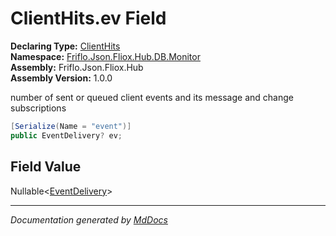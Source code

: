 ﻿<!--  
  <auto-generated>   
    The contents of this file were generated by a tool.  
    Changes to this file may be list if the file is regenerated  
  </auto-generated>   
-->

# ClientHits.ev Field

**Declaring Type:** [ClientHits](../index.md)  
**Namespace:** [Friflo.Json.Fliox.Hub.DB.Monitor](../../index.md)  
**Assembly:** Friflo.Json.Fliox.Hub  
**Assembly Version:** 1.0.0

number of sent or queued client events and its message and change subscriptions

```csharp
[Serialize(Name = "event")]
public EventDelivery? ev;
```

## Field Value

Nullable\<[EventDelivery](../../EventDelivery/index.md)\>

___

*Documentation generated by [MdDocs](https://github.com/ap0llo/mddocs)*
